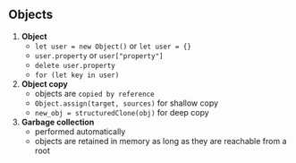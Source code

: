 ## Objects
1. **Object**
    - `let user = new Object()` or `let user = {}`
    - `user.property` or `user["property"]`
    - `delete user.property`
    - `for (let key in user)`
2. **Object copy**
    - objects are `copied by reference`
    - `Object.assign(target, sources)` for shallow copy
    - `new_obj = structuredClone(obj)` for deep copy
3. **Garbage collection**
    - performed automatically
    - objects are retained in memory as long as they are reachable from a root

